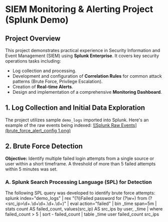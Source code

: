 # SIEM Monitoring & Alerting Project (Splunk Demo)

## Project Overview
This project demonstrates practical experience in Security Information and Event Management (SIEM) using **Splunk Enterprise**. It covers key security operations tasks including:
- Log collection and processing.
- Development and configuration of **Correlation Rules** for common attack patterns (Brute Force, Privilege Escalation).
- Creation of **Real-time Alerts**.
- Design and implementation of a comprehensive **Monitoring Dashboard**.

## 1. Log Collection and Initial Data Exploration

The project utilizes sample `demo_logs` imported into Splunk.
Here's an example of the raw events being indexed:
[![Splunk Raw Events](brute_force_alert_config 1.png)](YOUR_DIRECT_URL_FOR_brute_force_alert_config_1.png)

## 2. Brute Force Detection

**Objective:** Identify multiple failed login attempts from a single source or user within a short timeframe. A threshold of more than 5 failed attempts within 5 minutes was set.

### A. Splunk Search Processing Language (SPL) for Detection
The following SPL query was developed to identify brute force attempts:
splunk
index="demo_logs" 
| rex "(?i)Failed password for (?<user>\w+) from (?<src_ip>\d+\.\d+\d+\.\d+\.\d+)" 
| eval action="failed" 
| bin _time span=5m 
| stats count AS failed_count, values(src_ip) AS src_ips by user, _time 
| where failed_count > 5 
| sort - failed_count 
| table _time user failed_count src_ips
